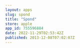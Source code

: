 ```yaml
---
layout: apps
slug: spond
title: "Spond"
store: apple
app_id: 755596884
date: 2022-11-29T02:53:42Z
published: 2013-12-08T07:02:07Z
---
```

